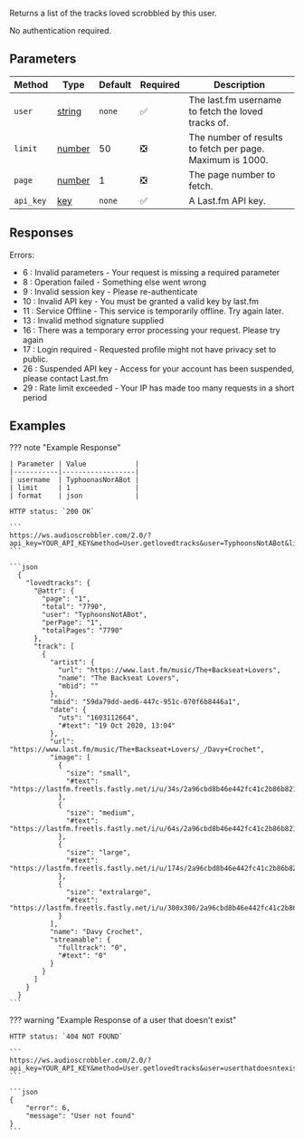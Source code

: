 Returns a list of the tracks loved scrobbled by this user.

No authentication required.

## Parameters
| Method | Type | Default | Required | Description 
| ------ | ---- | ------- | -------- | -----------
| `user` | [string][string] | `none` | :white_check_mark: | The last.fm username to fetch the loved tracks of.
| `limit` | [number][number] | 50 | :negative_squared_cross_mark: | The number of results to fetch per page. Maximum is 1000.
| `page` | [number][number] | 1 | :negative_squared_cross_mark: | The page number to fetch.
| `api_key` | [key][key] | `none` | :white_check_mark: | A Last.fm API key.

## Responses

Errors:

- 6 : Invalid parameters - Your request is missing a required parameter
- 8 : Operation failed - Something else went wrong
- 9 : Invalid session key - Please re-authenticate
- 10 : Invalid API key - You must be granted a valid key by last.fm
- 11 : Service Offline - This service is temporarily offline. Try again later.
- 13 : Invalid method signature supplied
- 16 : There was a temporary error processing your request. Please try again
- 17 : Login required - Requested profile might not have privacy set to public.
- 26 : Suspended API key - Access for your account has been suspended, please contact Last.fm
- 29 : Rate limit exceeded - Your IP has made too many requests in a short period

## Examples

??? note "Example Response"

    | Parameter | Value            |
    |-----------|------------------|
    | username  | TyphoonasNorABot |
    | limit     | 1                |
    | format    | json             |
    
    HTTP status: `200 OK`

    ```
    https://ws.audioscrobbler.com/2.0/?api_key=YOUR_API_KEY&method=User.getlovedtracks&user=TyphoonsNotABot&limit=1&format=json
    ```

    ```json
      {
        "lovedtracks": {
          "@attr": {
            "page": "1",
            "total": "7790",
            "user": "TyphoonsNotABot",
            "perPage": "1",
            "totalPages": "7790"
          },
          "track": [
            {
              "artist": {
                "url": "https://www.last.fm/music/The+Backseat+Lovers",
                "name": "The Backseat Lovers",
                "mbid": ""
              },
              "mbid": "59da79dd-aed6-447c-951c-070f6b8446a1",
              "date": {
                "uts": "1603112664",
                "#text": "19 Oct 2020, 13:04"
              },
              "url": "https://www.last.fm/music/The+Backseat+Lovers/_/Davy+Crochet",
              "image": [
                {
                  "size": "small",
                  "#text": "https://lastfm.freetls.fastly.net/i/u/34s/2a96cbd8b46e442fc41c2b86b821562f.png"
                },
                {
                  "size": "medium",
                  "#text": "https://lastfm.freetls.fastly.net/i/u/64s/2a96cbd8b46e442fc41c2b86b821562f.png"
                },
                {
                  "size": "large",
                  "#text": "https://lastfm.freetls.fastly.net/i/u/174s/2a96cbd8b46e442fc41c2b86b821562f.png"
                },
                {
                  "size": "extralarge",
                  "#text": "https://lastfm.freetls.fastly.net/i/u/300x300/2a96cbd8b46e442fc41c2b86b821562f.png"
                }
              ],
              "name": "Davy Crochet",
              "streamable": {
                "fulltrack": "0",
                "#text": "0"
              }
            }
          ]
        }
      }
    ```


??? warning "Example Response of a user that doesn't exist"

    HTTP status: `404 NOT FOUND`

    ```
    https://ws.audioscrobbler.com/2.0/?api_key=YOUR_API_KEY&method=User.getlovedtracks&user=userthatdoesntexist&format=json
    ```

    ```json
    {
        "error": 6,
        "message": "User not found"
    }
    ```

[string]: https://developer.mozilla.org/en-US/docs/Web/JavaScript/Reference/Global_Objects/String
[number]: https://developer.mozilla.org/en-US/docs/Web/JavaScript/Reference/Global_Objects/Number
[key]: https://www.last.fm/api/account/create